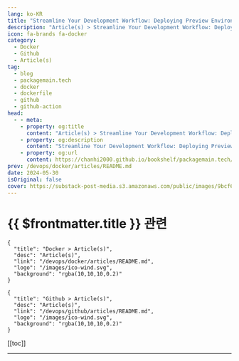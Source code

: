 ```yaml
---
lang: ko-KR
title: "Streamline Your Development Workflow: Deploying Preview Environments on Kubernetes Using Github Actions"
description: "Article(s) > Streamline Your Development Workflow: Deploying Preview Environments on Kubernetes Using Github Actions"
icon: fa-brands fa-docker
category: 
  - Docker
  - Github
  - Article(s)
tag: 
  - blog
  - packagemain.tech
  - docker
  - dockerfile
  - github
  - github-action
head:
  - - meta:
    - property: og:title
      content: "Article(s) > Streamline Your Development Workflow: Deploying Preview Environments on Kubernetes Using Github Actions"
    - property: og:description
      content: "Streamline Your Development Workflow: Deploying Preview Environments on Kubernetes Using Github Actions"
    - property: og:url
      content: https://chanhi2000.github.io/bookshelf/packagemain.tech/streamline-your-development-workflow.html
prev: /devops/docker/articles/README.md
date: 2024-05-30
isOriginal: false
cover: https://substack-post-media.s3.amazonaws.com/public/images/9bcf6f54-70e1-498f-b291-3fb402eccaad_2743x1457.jpeg
---
```


# {{ $frontmatter.title }} 관련

```component VPCard
{
  "title": "Docker > Article(s)",
  "desc": "Article(s)",
  "link": "/devops/docker/articles/README.md",
  "logo": "/images/ico-wind.svg",
  "background": "rgba(10,10,10,0.2)"
}
```

```component VPCard
{
  "title": "Github > Article(s)",
  "desc": "Article(s)",
  "link": "/devops/github/articles/README.md",
  "logo": "/images/ico-wind.svg",
  "background": "rgba(10,10,10,0.2)"
}
```

[[toc]]

---

<SiteInfo
  name="Streamline Your Development Workflow: Deploying Preview Environments on Kubernetes Using Github Actions"
  desc="Testing deployed code before it's merged in total isolation from your real traffic."
  url="https://packagemain.tech/p/streamline-your-development-workflow/"
  logo="https://substack-post-media.s3.amazonaws.com/public/images/2ea54e25-eaa6-4630-bfc0-10b8cfdce894/apple-touch-icon-1024x1024.png"
  preview="https://substack-post-media.s3.amazonaws.com/public/images/9bcf6f54-70e1-498f-b291-3fb402eccaad_2743x1457.jpeg"/>

<!-- TODO: 작성 -->
